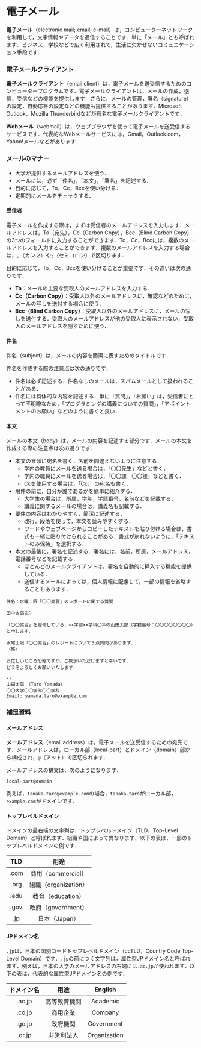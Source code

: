 # 電子メール

**電子メール**（electronic mail; email; e-mail）は，コンピューターネットワークを利用して，文字情報やデータを通信することです．単に「メール」とも呼ばれます．ビジネス，学校などで広く利用されて，生活に欠かせないコミュニケーション手段です．

### 電子メールクライアント

**電子メールクライアント**（email client）は，電子メールを送受信するためのコンピュータープログラムです．電子メールクライアントは，メールの作成，送信，受信などの機能を提供します．さらに，メールの管理，署名（signature）の設定，自動応答の設定などの機能も提供することがあります．Microsoft Outlook，Mozilla Thunderbirdなどが有名な電子メールクライアントです．

**Webメール**（webmail）は，ウェブブラウザを使って電子メールを送受信するサービスです．代表的なWebメールサービスには，Gmail，Outlook.com，Yahoo!メールなどがあります．

### メールのマナー

* 大学が提供するメールアドレスを使う．
* メールには，必ず「件名」，「本文」，「署名」を記述する．
* 目的に応じて，To，Cc，Bccを使い分ける．
* 定期的にメールをチェックする．

#### 受信者

電子メールを作成する際は，まずは受信者のメールアドレスを入力します．メールアドレスは，To（宛先），Cc（Carbon Copy），Bcc（Blind Carbon Copy）の3つのフィールドに入力することができます．To，Cc，Bccには，複数のメールアドレスを入力することができます．複数のメールアドレスを入力する場合は，`,`（カンマ）や`;`（セミコロン）で区切ります．

目的に応じて，To，Cc，Bccを使い分けることが重要です．その違いは次の通りです．

* **To**：メールの主要な受取人のメールアドレスを入力する．
* **Cc（Carbon Copy）**：受取人以外のメールアドレスに，確認などのために，メールの写しを送付する場合に使う．
* **Bcc（Blind Carbon Copy）**：受取人以外のメールアドレスに，メールの写しを送付する．受取人のメールアドレスが他の受取人に表示されない．受取人のメールアドレスを隠すために使う．

#### 件名

件名（subject）は，メールの内容を簡潔に表すためのタイトルです．

件名を作成する際の注意点は次の通りです．

* 件名は必ず記述する．件名なしのメールは，スパムメールとして扱われることがある．
* 件名には具体的な内容を記述する．単に「質問」，「お願い」は，受信者にとって不明瞭なため，「プログラミングの講義についての質問」，「アポイントメントのお願い」などのように書くと良い．

#### 本文

メールの本文（body）は，メールの内容を記述する部分です．メールの本文を作成する際の注意点は次の通りです．

* 本文の冒頭に宛名を書く．名前を間違えないように注意する．
  * 学内の教員にメールを送る場合は，「〇〇先生」などと書く．
  * 学内の職員にメールを送る場合は，「〇〇課　〇〇様」などと書く．
  * Ccを使用する場合は，「Cc:」の宛名も書く．
* 用件の前に，自分が誰であるかを簡単に紹介する．
  * 大学生の場合は，所属，学年，学籍番号，名前などを記載する．
  * 講義に関するメールの場合は，講義名も記載する．
* 要件の内容はわかりやすく，簡潔に記述する．
  * 改行，段落を使って，本文を読みやすくする．
  * ワードやウェブページからコピーしたテキストを貼り付ける場合は，書式も一緒に貼り付けられることがある．書式が崩れないように，「テキストのみ保持」を選択する．
* 本文の最後に，署名を記述する．署名には，名前，所属，メールアドレス，電話番号などを記載する．
  * ほとんどのメールクライアントは，署名を自動的に挿入する機能を提供している．
  * 送信するメールによっては，個人情報に配慮して，一部の情報を省略することもあります．

```plaintext
件名：水曜１限「〇〇実習」のレポートに関する質問

田中太郎先生

「〇〇実習」を履修している，××学部××学科〇年の山田太郎（学籍番号：〇〇〇〇〇〇〇〇）と申します．

水曜１限「〇〇実習」のレポートについて３点質問があります．
（略）

お忙しいところ恐縮ですが，ご教示いただけますと幸いです．
どうぞよろしくお願いいたします．

--
山田太郎　（Taro Yamada）
〇〇大学〇〇学部〇〇学科
Email: yamada.taro@example.com
```

### 補足資料

#### メールアドレス

**メールアドレス**（email address）は，電子メールを送受信するための宛先です．メールアドレスは，ローカル部（local-part）とドメイン（domain）部から構成され，`@`（アット）で区切られます．

メールアドレスの構文は，次のようになります．

```
local-part@domain
```

例えば，`tanaka.taro@example.com`の場合，`tanaka.taro`がローカル部，`example.com`がドメインです．

#### トップレベルドメイン

ドメインの最右端の文字列は，トップレベルドメイン（TLD，Top-Level Domain）と呼ばれます．組織や国によって異なります．以下の表は，一部のトップレベルドメインの例です．

|  TLD |        用途        |
| :--: | :--------------: |
| .com |  商用（commercial）  |
| .org | 組織（organization） |
| .edu |   教育（education）  |
| .gov |  政府（government）  |
|  .jp |     日本（Japan）    |

#### JPドメイン名

`.jp`は，日本の国別コードトップレベルドメイン（ccTLD，Country Code Top-Level Domain）です．`.jp`の前につく文字列は，属性型JPドメイン名と呼ばれます．例えば，日本の大学のメールアドレスの右端には`.ac.jp`が使われます．以下の表は，代表的な属性型JPドメイン名の例です．

|  ドメイン名 |   用途   |    English   |
| :----: | :----: | :----------: |
| .ac.jp | 高等教育機関 |   Academic   |
| .co.jp |  商用企業  |    Company   |
| .go.jp |  政府機関  |  Government  |
| .or.jp |  非営利法人 | Organization |
